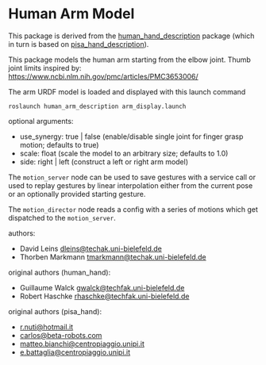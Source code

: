 Human Arm Model
===============

This package is derived from the [human_hand_description](https://github.com/ubi-agni/human_hand) package (which in turn is based on [pisa_hand_description](https://github.com/WEARHAP/hand-models/tree/master/pisa_hand_description)).


This package models the human arm starting from the elbow joint.
Thumb joint limits inspired by: https://www.ncbi.nlm.nih.gov/pmc/articles/PMC3653006/


The arm URDF model is loaded and displayed with this launch command

```
roslaunch human_arm_description arm_display.launch
```

optional arguments:
- use_synergy: true | false (enable/disable single joint for finger grasp motion; defaults to true)
- scale: float (scale the model to an arbitrary size; defaults to 1.0)
- side: right | left (construct a left or right arm model)

The `motion_server` node can be used to save gestures with a service call or
used to replay gestures by linear interpolation either from the current pose or
an optionally provided starting gesture.

The `motion_director` node reads a config with a series of motions which get
dispatched to the `motion_server`.

authors:
- David Leins dleins@techak.uni-bielefeld.de
- Thorben Markmann tmarkmann@techak.uni-bielefeld.de

original authors (human_hand):
- Guillaume Walck gwalck@techfak.uni-bielefeld.de
- Robert Haschke rhaschke@techfak.uni-bielefeld.de

original authors (pisa_hand):
- r.nuti@hotmail.it
- carlos@beta-robots.com
- matteo.bianchi@centropiaggio.unipi.it
- e.battaglia@centropiaggio.unipi.it
